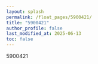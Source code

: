 ```yaml
---
layout: splash
permalink: /float_pages/5900421/
title: "5900421"
author_profile: false
last_modified_at: 2025-06-13
toc: false
---
```

 
5900421
